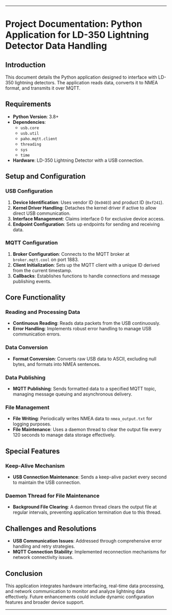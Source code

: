 
---

# Project Documentation: Python Application for LD-350 Lightning Detector Data Handling

## Introduction
This document details the Python application designed to interface with LD-350 lightning detectors. The application reads data, converts it to NMEA format, and transmits it over MQTT.

## Requirements
- **Python Version**: 3.8+
- **Dependencies**:
  - `usb.core`
  - `usb.util`
  - `paho.mqtt.client`
  - `threading`
  - `sys`
  - `time`
- **Hardware**: LD-350 Lightning Detector with a USB connection.

## Setup and Configuration
### USB Configuration
1. **Device Identification**: Uses vendor ID (`0x0403`) and product ID (`0xf241`).
2. **Kernel Driver Handling**: Detaches the kernel driver if active to allow direct USB communication.
3. **Interface Management**: Claims interface 0 for exclusive device access.
4. **Endpoint Configuration**: Sets up endpoints for sending and receiving data.

### MQTT Configuration
1. **Broker Configuration**: Connects to the MQTT broker at `broker.mqtt.cool` on port 1883.
2. **Client Initialization**: Sets up the MQTT client with a unique ID derived from the current timestamp.
3. **Callbacks**: Establishes functions to handle connections and message publishing events.

## Core Functionality
### Reading and Processing Data
- **Continuous Reading**: Reads data packets from the USB continuously.
- **Error Handling**: Implements robust error handling to manage USB communication errors.

### Data Conversion
- **Format Conversion**: Converts raw USB data to ASCII, excluding null bytes, and formats into NMEA sentences.

### Data Publishing
- **MQTT Publishing**: Sends formatted data to a specified MQTT topic, managing message queuing and asynchronous delivery.

### File Management
- **File Writing**: Periodically writes NMEA data to `nmea_output.txt` for logging purposes.
- **File Maintenance**: Uses a daemon thread to clear the output file every 120 seconds to manage data storage effectively.

## Special Features
### Keep-Alive Mechanism
- **USB Connection Maintenance**: Sends a keep-alive packet every second to maintain the USB connection.

### Daemon Thread for File Maintenance
- **Background File Clearing**: A daemon thread clears the output file at regular intervals, preventing application termination due to this thread.

## Challenges and Resolutions
- **USB Communication Issues**: Addressed through comprehensive error handling and retry strategies.
- **MQTT Connection Stability**: Implemented reconnection mechanisms for network connectivity issues.

## Conclusion
This application integrates hardware interfacing, real-time data processing, and network communication to monitor and analyze lightning data effectively. Future enhancements could include dynamic configuration features and broader device support.

---

